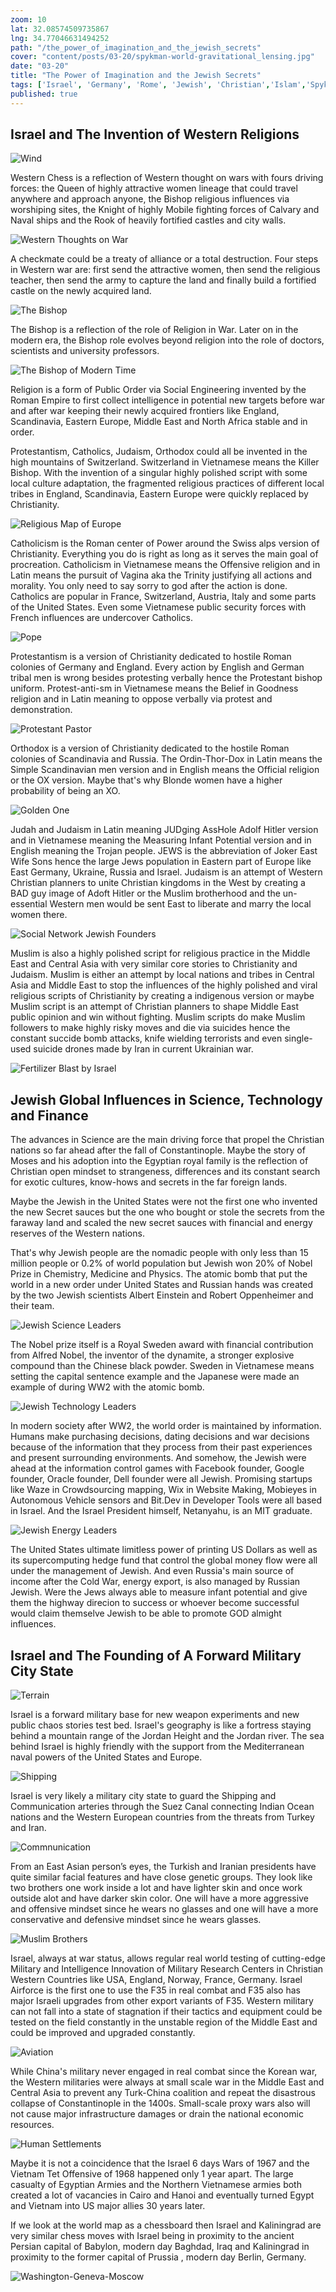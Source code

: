```yaml
---
zoom: 10 
lat: 32.08574509735867 
lng: 34.77046631494252
path: "/the_power_of_imagination_and_the_jewish_secrets"
cover: "content/posts/03-20/spykman-world-gravitational_lensing.jpg"
date: "03-20"
title: "The Power of Imagination and the Jewish Secrets"
tags: ['Israel', 'Germany', 'Rome', 'Jewish', 'Christian','Islam','Spykman World','Nicholas Spykman'] 
published: true
---
```

## Israel and The Invention of Western Religions
![Wind](/content/posts/03-20/israel_winds.png)

Western Chess is a reflection of Western thought on wars with fours driving forces: the Queen of highly attractive women lineage that could travel anywhere and approach anyone,  the Bishop religious influences via worshiping sites, the Knight of highly Mobile fighting forces of Calvary and Naval ships and the Rook of heavily fortified castles and city walls. 

![Western Thoughts on War](https://storage.googleapis.com/spykman-world/joker-of-the-west.png)

A checkmate could be a treaty of alliance or a total destruction. Four steps in Western war are: first send the attractive women, then send the religious teacher, then send the army to capture the land and finally build a fortified castle on the newly acquired land. 

![The Bishop](content/posts/03-20/the_bishop.jpeg)

The Bishop is a reflection of the role of Religion in War. Later on in the modern era, the Bishop role evolves beyond religion into the role of doctors, scientists and university professors.

![The Bishop of Modern Time](content/posts/03-20/bishop_of_modern_time.png)

Religion is a form of Public Order via Social Engineering invented by the Roman Empire to first collect intelligence in potential new targets before war and after war keeping their newly acquired frontiers like England, Scandinavia, Eastern Europe, Middle East and North Africa stable and in order.  

Protestantism, Catholics, Judaism, Orthodox could all be invented in the high mountains of Switzerland. Switzerland in Vietnamese means the Killer Bishop. With the invention of a singular highly polished script with some local culture adaptation, the fragmented religious practices of different local tribes in England, Scandinavia, Eastern Europe were quickly replaced by Christianity. 

![Religious Map of Europe](content/posts/03-20/approximate_western_religious_map.png)

Catholicism is the Roman center of Power around the Swiss alps version of Christianity. Everything you do is right as long as it serves the main goal of procreation. Catholicism in Vietnamese means the Offensive religion and in Latin means the pursuit of Vagina aka the Trinity justifying all actions and morality. You only  need to say sorry to god after the action is done. Catholics are popular in France, Switzerland, Austria, Italy and some parts of the United States. Even some Vietnamese public security forces with French influences are undercover Catholics. 

![Pope](content/posts/03-20/pope.png)

Protestantism is a version of Christianity dedicated to hostile Roman colonies of Germany and England. Every action by English and German tribal men is wrong besides protesting verbally hence the Protestant bishop uniform. Protest-anti-sm in Vietnamese means the Belief in Goodness religion and in Latin meaning to oppose verbally via protest and demonstration. 

![Protestant Pastor](content/posts/03-20/protestant_pastor.png)

Orthodox is a version of Christianity dedicated to the hostile Roman colonies of Scandinavia and Russia. The Ordin-Thor-Dox in Latin means the Simple Scandinavian men version and in English means the Official religion or the OX version. Maybe that's why Blonde women have a higher probability of being an XO. 

![Golden One](content/posts/03-20/golden_one.png)

Judah and Judaism in Latin meaning JUDging AssHole Adolf Hitler version and in Vietnamese meaning the Measuring Infant Potential version and in English meaning the Trojan people. JEWS is the abbreviation of Joker East Wife Sons hence the large Jews population in Eastern part of Europe like East Germany, Ukraine, Russia and Israel. Judaism is an attempt of Western Christian planners to unite Christian kingdoms in the West by creating a BAD guy image of Adoft Hitler or the Muslim brotherhood and the un-essential Western men would be sent East to liberate and marry the local women there.  

![Social Network Jewish Founders](content/posts/03-20/jews_like_asian_chicks.png)

Muslim is also a highly polished script for religious practice in the Middle East and Central Asia with very similar core stories to Christianity and Judaism. Muslim is either an attempt by local nations and tribes in Central Asia and Middle East to stop the influences of the highly polished and viral religious scripts of Christianity by creating a indigenous version or maybe Muslim script is an attempt of Christian planners to shape Middle East public opinion and win without fighting. Muslim scripts do make Muslim followers to make highly risky moves and die via suicides hence the constant succide bomb attacks, knife wielding terrorists and even single-used suicide drones made by Iran in current Ukrainian war. 

![Fertilizer Blast by Israel](content/posts/03-20/beirut_blast.png)


## Jewish Global Influences in Science, Technology and Finance
The advances in Science are the main driving force that propel the Christian nations so far ahead after the fall of Constantinople. Maybe the story of Moses and his adoption into the Egyptian royal family is the reflection of Christian open mindset to strangeness, differences and its constant search for exotic cultures, know-hows and secrets in the far foreign lands. 

Maybe the Jewish in the United States were not the first one who invented the new Secret sauces but the one who bought or stole the secrets from the faraway land and scaled the new secret sauces with financial and energy reserves of the Western nations. 

That's why Jewish people are the nomadic people with only less than 15 million people or 0.2% of world population but Jewish won 20% of Nobel Prize in Chemistry, Medicine and Physics. The atomic bomb that put the world in a new order under United States and Russian hands was created by the two Jewish scientists Albert Einstein and Robert Oppenheimer and their team.

![Jewish Science Leaders](/content/posts/03-20/jewish_science_leaders.png)

The Nobel prize itself is a Royal Sweden award with financial contribution from Alfred Nobel, the inventor of the dynamite, a stronger explosive compound than the Chinese black powder. Sweden in Vietnamese means setting the capital sentence example and the Japanese were made an example of during WW2 with the atomic bomb. 

![Jewish Technology Leaders](/content/posts/03-20/jewish_tech_leaders.png)

In modern society after WW2, the world order is maintained by information. Humans make purchasing decisions, dating decisions and war decisions because of the information that they process from their past experiences and present surrounding environments. And somehow, the Jewish were ahead at the information control games with Facebook founder, Google founder, Oracle founder, Dell founder were all Jewish. Promising startups like Waze in Crowdsourcing mapping, Wix in Website Making, Mobieyes in Autonomous Vehicle sensors and Bit.Dev in Developer Tools were all based in Israel. And the Israel President himself, Netanyahu, is an MIT graduate. 

![Jewish Energy Leaders](/content/posts/03-20/jewish_finance_leaders.png)

The United States ultimate limitless power of printing US Dollars as well as its supercomputing hedge fund that control the global money flow were all under the management of Jewish. And even Russia's main source of income after the Cold War, energy export, is also managed by Russian Jewish. Were the Jews always able to measure infant potential and give them the highway direcion to success or whoever become successful would claim themselve Jewish to be able to promote GOD almight influences. 

## Israel and The Founding of A Forward Military City State
![Terrain](/content/posts/03-20/israel_terrain.png)

Israel is a forward military base for new weapon experiments and new public chaos stories test bed. Israel's geography is like a fortress staying behind a mountain range of the Jordan Height and the Jordan river. The sea behind Israel is highly friendly with the support from the Mediterranean naval powers of the United States and Europe. 

![Shipping](/content/posts/03-20/israel_shipping.png)

Israel is very likely a military city state to guard the Shipping and Communication arteries through the Suez Canal connecting Indian Ocean nations and the Western European countries from the threats from Turkey and Iran. 

![Commnunication](/content/posts/03-20/israel_internet_cables.png)

From an East Asian person’s eyes, the Turkish and Iranian presidents have quite similar facial features and have close genetic groups. They look like two brothers one work inside a lot and have lighter skin and once work outside alot and have darker skin color. One will have a more aggressive and offensive mindset since he wears no glasses and one will have a more conservative and defensive mindset since he wears glasses.

![Muslim Brothers](/content/posts/03-20/muslim_brothers.png)

Israel, always at war status, allows regular real world testing of cutting-edge Military and Intelligence Innovation of Military Research Centers in Christian Western Countries like USA, England, Norway, France, Germany. Israel Airforce is the first one to use the F35 in real combat and F35 also has major Israeli upgrades from other export variants of F35. Western military can not fall into a state of stagnation if their tactics and equipment could be tested on the field constantly in the unstable region of the Middle East and could be improved and upgraded constantly. 

![Aviation](/content/posts/03-20/israel_flights.png)

While China's military never engaged in real combat since the Korean war, the Western militaries were always at small scale war in the Middle East and Central Asia to prevent any Turk-China coalition and repeat the disastrous collapse of Constantinople in the 1400s.  Small-scale proxy wars also will not cause major infrastructure damages or drain the national economic resources. 

![Human Settlements](/content/posts/03-20/israel_city_lights.png)

Maybe it is not a coincidence that the Israel 6 days Wars of 1967 and the Vietnam Tet Offensive of 1968 happened only 1 year apart. The large casualty of Egyptian Armies and the Northern Vietnamese armies both created a lot of vacancies in Cairo and Hanoi and eventually turned Egypt and Vietnam into US major allies 30 years later.

If we look at the world map as a chessboard then Israel and Kaliningrad are very similar chess moves with Israel being in proximity to the ancient Persian capital of Babylon, modern day Baghdad,  Iraq and Kaliningrad in proximity to the former capital of Prussia , modern day Berlin, Germany. 

![Washington-Geneva-Moscow](/content/posts/03-20/g.png)









